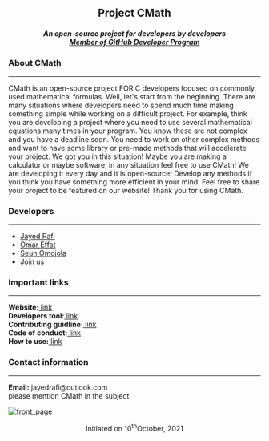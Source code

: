 <h2 align="center">Project CMath</h2>
<h5 align="center">An open-source project for developers by developers<br/><a href="https://docs.github.com/en/developers/overview/github-developer-program">Member of GitHub Developer Program</a></h5>
  <h3>About CMath</h3><hr>
  <p>CMath is an open-source project FOR C developers focused on commonly used mathematical formulas. Well, let's start from the beginning. There are many situations where developers need to spend much time making something simple while working on a difficult project. For example, think you are developing a project where you need to use several mathematical equations many times in your program. You know these are not complex and you have a deadline soon. You need to work on other complex methods and want to have some library or pre-made methods that will accelerate your project. We got you in this situation! Maybe you are making a calculator or maybe software, in any situation feel free to use CMath! We are developing it every day and it is open-source! Develop any methods if you think you have something more efficient in your mind. Feel free to share your project to be featured on our website! Thank you for using CMath.</p>
   <h3>Developers</h3><hr>
  <p> 
    <ul>
      <li><a href="https://jayedrafi.com">Jayed Rafi<a/></li>
      <li><a href="https://github.com/OmarEfat">Omar Effat</a></li>
      <li><a href="https://github.com/seun-OMJ">Seun Omojola</a></li>
       <li><a href="https://docs.google.com/forms/d/e/1FAIpQLSd5TYYE53fGIzWr1rfADIQ0pVnfk0gw71PobHzDgWRO_oPG9A/viewform">Join us</a></li>
    </ul>
  </p>
   <h3>Important links</h3><hr>
  <p>
  <strong>Website:</strong><a href="https://jayedrafiprojects.github.io/cmath.c/"> link</a>
  <br>
  <strong>Developers tool:</strong><a href="https://github.com/JayedRafiProjects/cmath.c/tree/main/dev-tool"> link</a>
  <br/>
  <strong>Contributing guidline:</strong><a href="https://github.com/JayedRafiProjects/cmath.c/tree/main/dev-tool/contributing-guideline"> link</a>
  <br/>
  <strong>Code of conduct:</strong><a href="https://github.com/JayedRafiProjects/cmath.c/tree/main/dev-tool/code-of-conduct"> link</a>
  <br/>
  <strong>How to use:</strong><a href=""> link</a>
  </p>
  <h3>Contact information</h3><hr>
  <p><strong>Email:</strong> jayedrafi@outlook.com<br/>
  please mention CMath in the subject.</p>
  
<a href ="https://jayedrafiprojects.github.io/cmath.c/"><img src="https://github.com/JayedRafiProjects/cmath.c/blob/main/web/cm_icon_transparent.png" alt="front_page"></a>
  <p align="center">Initiated on 10<sup>th</sup>October, 2021</p>
